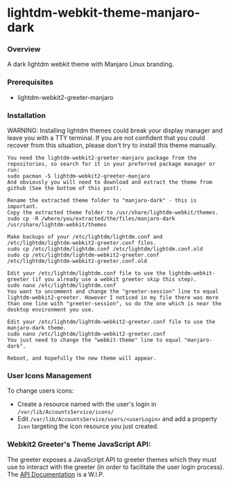 # lightdm-webkit-theme-manjaro-dark



### Overview

A dark lightdm webkit theme with Manjaro Linux branding.

### Prerequisites
* lightdm-webkit2-greeter-manjaro

### Installation
WARNING: Installing lightdm themes could break your display manager and leave you with a TTY terminal. If you are not confident that you could recover from this situation, please don't try to install this theme manually.

    You need the lightdm-webkit2-greeter-manjaro package from the repositories, so search for it in your preferred package manager or run:
    sudo pacman -S lightdm-webkit2-greeter-manjaro
    And obviously you will need to download and extract the theme from github (See the bottom of this post).

    Rename the extracted theme folder to "manjaro-dark" - this is important.
    Copy the extracted theme folder to /usr/share/lightdm-webkit/themes.
    sudo cp -R /where/you/extracted/the/files/manjaro-dark /usr/share/lightdm-webkit/themes

    Make backups of your /etc/lightdm/lightdm.conf and /etc/lightdm/lightdm-webkit2-greeter.conf files.
    sudo cp /etc/lightdm/lightdm.conf /etc/lightdm/lightdm.conf.old
    sudo cp /etc/lightdm/lightdm-webkit2-greeter.conf /etc/lightdm/lightdm-webkit2-greeter.conf.old

    Edit your /etc/lightdm/lightdm.conf file to use the lightdm-webkit-greeter (if you already use a webkit greeter skip this step).
    sudo nano /etc/lightdm/lightdm.conf
    You want to uncomment and change the "greeter-session" line to equal lightdm-webkit2-greeter. However I noticed in my file there was more than one line with "greeter-session", so do the one which is near the desktop environment you use.

    Edit your /etc/lightdm/lightdm-webkit2-greeter.conf file to use the manjaro-dark theme.
    sudo nano /etc/lightdm/lightdm-webkit2-greeter.conf
    You just need to change the "webkit-theme" line to equal "manjaro-dark".

    Reboot, and hopefully the new theme will appear.


### User Icons Management

To change users icons:

* Create a resource named with the user's login in `/var/lib/AccountsService/icons/`
* Edit `/var/lib/AccountsService/users/<userLogin>` and add a property `Icon` targeting the icon resource you just created.

### Webkit2 Greeter's Theme JavaScript API:
The greeter exposes a JavaScript API to greeter themes which they must use to interact with the greeter (in order to facilitate the user login process). The [API Documentation](https://manjaro.com/wiki/development/lightdm-webkit2-greeter-theme-javascript-api/) is a W.I.P.


